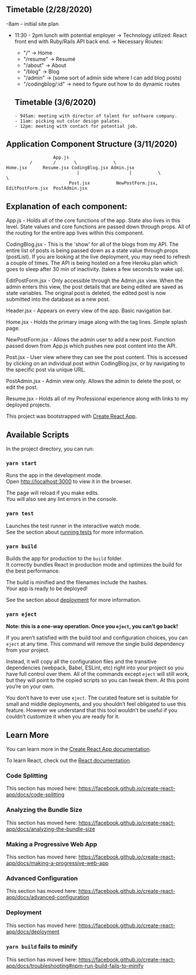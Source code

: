 ## Timetable (2/28/2020)
-8am - initial site plan
- 11:30 - 2pm lunch with potential employer
  -> Technology utilized: React front end with Ruby/Rails API back end.
  -> Necessary Routes:
    - "/" -> Home
    - "/resume" -> Resumé
    - "/about" -> About
    - "/blog" -> Blog
    - "/admin" -> (some sort of admin side where I can add blog posts)
    - "/codingblog/:id" -> need to figure out how to do dynamic routes

    ## Timetable (3/6/2020)
      - 945am: meeting with director of talent for software company.
      - 11am: picking out color design palates.
      - 12pm: meeting with contact for potential job.

## Application Component Structure (3/11/2020)
                      App.js
             /        /       \              \
    Home.jsx      Resume.jsx CodingBlog.jsx Admin.jsx
                               |                   |          \                \
                            Post.jsx          NewPostForm.jsx, EditPostForm.jsx  PostAdmin.jsx



## Explanation of each component:

App.js - Holds all of the core functions of the app. State also lives in this level. State values and core functions are passed down through props. All of the routing for the entire app lives within this component.

CodingBlog.jsx - This is the 'show' for all of the blogs from my API. The entire list of posts is being passed down as a state value through props (postList). If you are looking at the live deployment, you may need to refresh a couple of times. The API is being hosted on a free Heroku plan which goes to sleep after 30 min of inactivity. (takes a few seconds to wake up).

EditPostForm.jsx - Only accessible through the Admin.jsx view. When the admin enters this view, the post details that are being edited are saved as state variables. The original post is deleted, the edited post is now submitted into the database as a new post.

Header.jsx - Appears on every view of the app. Basic navigation bar.

Home.jsx - Holds the primary image along with the tag lines. Simple splash page.

NewPostForm.jsx - Allows the admin user to add a new post. Function passed down from App.js which pushes new post content into the API.

Post.jsx - User view where they can see the post content. This is accessed by clicking on an individual post within CodingBlog.jsx, or by navigating to the specific post via unique URL.

PostAdmin.jsx - Admin view only. Allows the admin to delete the post, or edit the post.

Resume.jsx - Holds all of my Professional experience along with links to my deployed projects. 







This project was bootstrapped with [Create React App](https://github.com/facebook/create-react-app).

## Available Scripts

In the project directory, you can run:

### `yarn start`

Runs the app in the development mode.<br />
Open [http://localhost:3000](http://localhost:3000) to view it in the browser.

The page will reload if you make edits.<br />
You will also see any lint errors in the console.

### `yarn test`

Launches the test runner in the interactive watch mode.<br />
See the section about [running tests](https://facebook.github.io/create-react-app/docs/running-tests) for more information.

### `yarn build`

Builds the app for production to the `build` folder.<br />
It correctly bundles React in production mode and optimizes the build for the best performance.

The build is minified and the filenames include the hashes.<br />
Your app is ready to be deployed!

See the section about [deployment](https://facebook.github.io/create-react-app/docs/deployment) for more information.

### `yarn eject`

**Note: this is a one-way operation. Once you `eject`, you can’t go back!**

If you aren’t satisfied with the build tool and configuration choices, you can `eject` at any time. This command will remove the single build dependency from your project.

Instead, it will copy all the configuration files and the transitive dependencies (webpack, Babel, ESLint, etc) right into your project so you have full control over them. All of the commands except `eject` will still work, but they will point to the copied scripts so you can tweak them. At this point you’re on your own.

You don’t have to ever use `eject`. The curated feature set is suitable for small and middle deployments, and you shouldn’t feel obligated to use this feature. However we understand that this tool wouldn’t be useful if you couldn’t customize it when you are ready for it.

## Learn More

You can learn more in the [Create React App documentation](https://facebook.github.io/create-react-app/docs/getting-started).

To learn React, check out the [React documentation](https://reactjs.org/).

### Code Splitting

This section has moved here: https://facebook.github.io/create-react-app/docs/code-splitting

### Analyzing the Bundle Size

This section has moved here: https://facebook.github.io/create-react-app/docs/analyzing-the-bundle-size

### Making a Progressive Web App

This section has moved here: https://facebook.github.io/create-react-app/docs/making-a-progressive-web-app

### Advanced Configuration

This section has moved here: https://facebook.github.io/create-react-app/docs/advanced-configuration

### Deployment

This section has moved here: https://facebook.github.io/create-react-app/docs/deployment

### `yarn build` fails to minify

This section has moved here: https://facebook.github.io/create-react-app/docs/troubleshooting#npm-run-build-fails-to-minify
